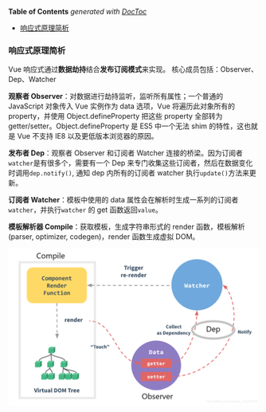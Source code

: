 <!-- START doctoc generated TOC please keep comment here to allow auto update -->
<!-- DON'T EDIT THIS SECTION, INSTEAD RE-RUN doctoc TO UPDATE -->
**Table of Contents**  *generated with [DocToc](https://github.com/thlorenz/doctoc)*

- [响应式原理简析](#%E5%93%8D%E5%BA%94%E5%BC%8F%E5%8E%9F%E7%90%86%E7%AE%80%E6%9E%90)

<!-- END doctoc generated TOC please keep comment here to allow auto update -->

### 响应式原理简析

Vue 响应式通过**数据劫持**结合**发布订阅模式**来实现。
核心成员包括：Observer、Dep、Watcher

**观察者 Observer**：对数据进行劫持监听，监听所有属性；一个普通的 JavaScript 对象传入 Vue 实例作为 data 选项，Vue 将遍历此对象所有的 property，并使用 Object.defineProperty 把这些 property 全部转为 getter/setter。Object.defineProperty 是 ES5 中一个无法 shim 的特性，这也就是 Vue 不支持 IE8 以及更低版本浏览器的原因。

**发布者 Dep**：观察者 Observer 和订阅者 Watcher 连接的桥梁。因为订阅者`watcher`是有很多个，需要有一个 Dep 来专门收集这些订阅者，然后在数据变化时调用`dep.notify()`, 通知 dep 内所有的订阅者 watcher 执行`update()`方法来更新。

**订阅者 Watcher**：模板中使用的 data 属性会在解析时生成一系列的订阅者`watcher`，并执行`watcher` 的 get 函数返回`value`。

**模板解析器 Compile**：获取模板，生成字符串形式的 render 函数，模板解析(parser, optimizer, codegen)，render 函数生成虚拟 DOM。

![响应式原理图](./images/响应式原理图.png)
